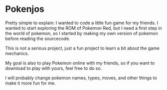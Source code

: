 # Pokenjos

Pretty simple to explain: I wanted to code a little fun game for my friends.
I wanted to start exploring the ROM of Pokemon Red, but I need a first step in the world
of pokemon, so I started by making my own version of pokemon before reading the sourcecode.

This is not a serious project, just a fun project to learn a bit about the game mechanics.

My goal is also to play Pokemon online with my friends, so if you want to download to 
play with yours, feel free to do so.


I will probably change pokemon names, types, moves, and other things to make it more fun for me.
